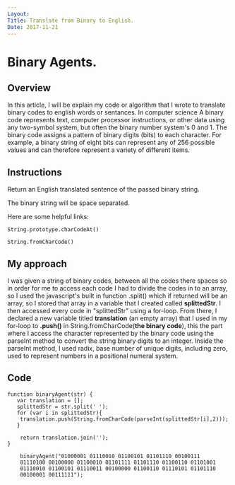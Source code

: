 ```yaml
---
Layout:
Title: Translate from Binary to English.
Date: 2017-11-21
---
```


# Binary Agents.

## Overview

In this article, I will be explain my code or algorithm that I wrote to translate binary codes to english words or sentances. 
In computer science A binary code represents text, computer processor instructions, or other data using any two-symbol system, but often the binary number system's 0 and 1. 
The binary code assigns a pattern of binary digits (bits) to each character. 
For example, a binary string of eight bits can represent any of 256 possible values and can therefore represent a variety of different items.



## Instructions

Return an English translated sentence of the passed binary string.

The binary string will be space separated.

Here are some helpful links:

    String.prototype.charCodeAt()

    String.fromCharCode()



## My approach

I was given a string of binary codes, between all the codes there spaces so in order for me to access each code I had to divide the codes in to an array, so I used the javascript's built in function .split() which if returned will be an array, so I stored that array in a variable that I created called **splittedStr**.
I then accessed every code in "splittedStr" using a for-loop. From there, I declared a new variable titled **translation** (an empty array) that I used in my for-loop to **.push()** in String.fromCharCode(**the binary code**), this the part where I access the character represented by the binary code using the parseInt method to convert the string binary digits to an integer. 
Inside the parseInt method, I used radix, base number of unique digits, including zero, used to represent numbers in a positional numeral system.


## Code

    function binaryAgent(str) {
       var translation = [];
       splittedStr = str.split(' ');
       for (var i in splittedStr){
        translation.push(String.fromCharCode(parseInt(splittedStr[i],2)));
       }

        return translation.join('');
    }

        binaryAgent("01000001 01110010 01100101 01101110 00100111 
        01110100 00100000 01100010 01101111 01101110 01100110 01101001 
        01110010 01100101 01110011 00100000 01100110 01110101 01101110 
        00100001 00111111");

